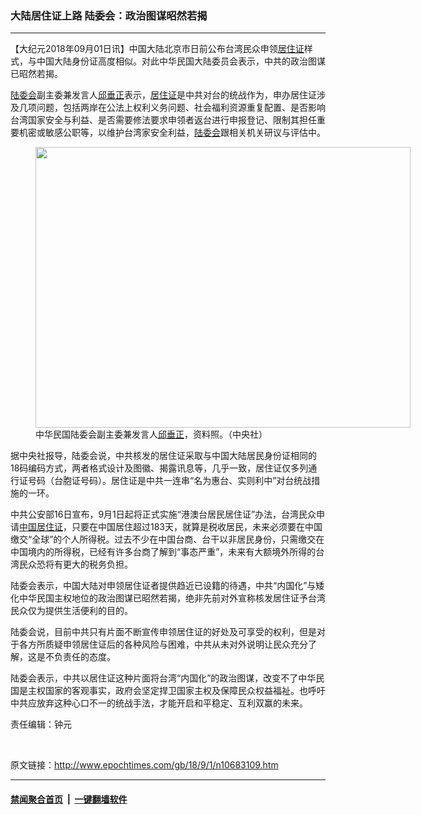 ### 大陆居住证上路 陆委会：政治图谋昭然若揭
------------------------

<p>【大纪元2018年09月01日讯】中国大陆北京市日前公布台湾民众申领<a href="http://www.epochtimes.com/gb/tag/%E5%B1%85%E4%BD%8F%E8%AF%81.html">居住证</a>样式，与中国大陆身份证高度相似。对此中华民国大陆委员会表示，中共的政治图谋已昭然若揭。</p>
<p><a href="http://www.epochtimes.com/gb/tag/%E9%99%86%E5%A7%94%E4%BC%9A.html">陆委会</a>副主委兼发言人<a href="http://www.epochtimes.com/gb/tag/%E9%82%B1%E5%9E%82%E6%AD%A3.html">邱垂正</a>表示，<a href="http://www.epochtimes.com/gb/tag/%E5%B1%85%E4%BD%8F%E8%AF%81.html">居住证</a>是中共对台的统战作为，申办居住证涉及几项问题，包括两岸在公法上权利义务问题、社会福利资源重复配置、是否影响台湾国家安全与利益、是否需要修法要求申领者返台进行申报登记、限制其担任重要机密或敏感公职等，以维护台湾家安全利益，<a href="http://www.epochtimes.com/gb/tag/%E9%99%86%E5%A7%94%E4%BC%9A.html">陆委会</a>跟相关机关研议与评估中。</p>
<figure id="attachment_10437950" style="width: 600px" class="wp-caption aligncenter"><a href="http://i.epochtimes.com/assets/uploads/2018/05/1805240822582378.jpg"><img class="size-large wp-image-10437950" title="" src="http://i.epochtimes.com/assets/uploads/2018/05/1805240822582378-600x449.jpg" alt="" width="600" height="449" /></a><figcaption class="wp-caption-text">中华民国陆委会副主委兼发言人<a href="http://www.epochtimes.com/gb/tag/%E9%82%B1%E5%9E%82%E6%AD%A3.html">邱垂正</a>，资料照。（中央社）</figcaption></figure>
<p>据中央社报导，陆委会说，中共核发的居住证采取与中国大陆居民身份证相同的18码编码方式，两者格式设计及图徽、揭露讯息等，几乎一致，居住证仅多列通行证号码（台胞证号码）。居住证是中共一连串“名为惠台、实则利中”对台统战措施的一环。</p>
<p>中共公安部16日宣布，9月1日起将正式实施“港澳台居民居住证”办法，台湾民众申请<a href="http://www.epochtimes.com/gb/tag/%E4%B8%AD%E5%9B%BD%E5%B1%85%E4%BD%8F%E8%AF%81.html">中国居住证</a>，只要在中国居住超过183天，就算是税收居民，未来必须要在中国缴交“全球”的个人所得税。过去不少在中国台商、台干以非居民身份，只需缴交在中国境内的所得税，已经有许多台商了解到“事态严重”，未来有大额境外所得的台湾民众恐将有更大的税务负担。</p>
<p>陆委会表示，中国大陆对申领居住证者提供趋近已设籍的待遇，中共“内国化”与矮化中华民国主权地位的政治图谋已昭然若揭，绝非先前对外宣称核发居住证予台湾民众仅为提供生活便利的目的。</p>
<p>陆委会说，目前中共只有片面不断宣传申领居住证的好处及可享受的权利，但是对于各方所质疑申领居住证后的各种风险与困难，中共从未对外说明让民众充分了解，这是不负责任的态度。</p>
<p>陆委会表示，中共以居住证这种片面将台湾“内国化”的政治图谋，改变不了中华民国是主权国家的客观事实，政府会坚定捍卫国家主权及保障民众权益福祉。也呼吁中共应放弃这种心口不一的统战手法，才能开启和平稳定、互利双赢的未来。</p>
<p>责任编辑：钟元</p>
<p>&nbsp;</p>

原文链接：http://www.epochtimes.com/gb/18/9/1/n10683109.htm


------------------------
#### [禁闻聚合首页](https://github.com/gfw-breaker/banned-news/blob/master/README.md) &nbsp;|&nbsp;  [一键翻墙软件](https://github.com/gfw-breaker/nogfw/blob/master/README.md)